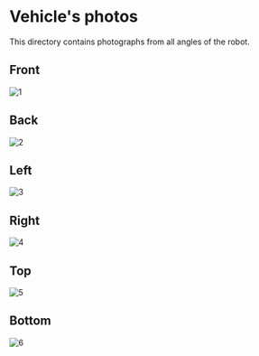 Vehicle's photos
====

This directory contains photographs from all angles of the robot.

## Front
![1](https://github.com/csvprobotica/RoSGhost/blob/main/v-photos/v2/RoSGhost-Front.jpg)

## Back
![2](https://github.com/csvprobotica/RoSGhost/blob/main/v-photos/v2/RoSGhost-Back.jpg)

## Left
![3](https://github.com/csvprobotica/RoSGhost/blob/main/v-photos/v2/RoSGhost-Left.jpg)

## Right
![4](https://github.com/csvprobotica/RoSGhost/blob/main/v-photos/v2/RoSGhost-Right.jpg)

## Top
![5](https://github.com/csvprobotica/RoSGhost/blob/main/v-photos/v2/RoSGhost-Top.jpg)

## Bottom
![6](https://github.com/csvprobotica/RoSGhost/blob/main/v-photos/v2/RoSGhost-Bottom.jpg)
